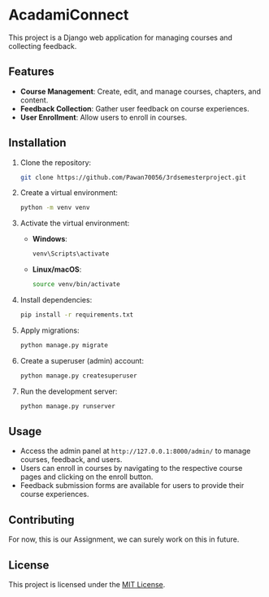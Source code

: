 # AcadamiConnect

This project is a Django web application for managing courses and collecting feedback.

## Features

- **Course Management**: Create, edit, and manage courses, chapters, and content.
- **Feedback Collection**: Gather user feedback on course experiences.
- **User Enrollment**: Allow users to enroll in courses.

## Installation

1. Clone the repository:

    ```bash
    git clone https://github.com/Pawan70056/3rdsemesterproject.git
    ```

2. Create a virtual environment:

    ```bash
    python -m venv venv
    ```

3. Activate the virtual environment:

    - **Windows**:

        ```bash
        venv\Scripts\activate
        ```

    - **Linux/macOS**:

        ```bash
        source venv/bin/activate
        ```

4. Install dependencies:

    ```bash
    pip install -r requirements.txt
    ```

5. Apply migrations:

    ```bash
    python manage.py migrate
    ```

6. Create a superuser (admin) account:

    ```bash
    python manage.py createsuperuser
    ```

7. Run the development server:

    ```bash
    python manage.py runserver
    ```

## Usage

- Access the admin panel at `http://127.0.0.1:8000/admin/` to manage courses, feedback, and users.
- Users can enroll in courses by navigating to the respective course pages and clicking on the enroll button.
- Feedback submission forms are available for users to provide their course experiences.

## Contributing

For now, this is our Assignment, we can surely work on this in future.

## License

This project is licensed under the [MIT License](LICENSE).
